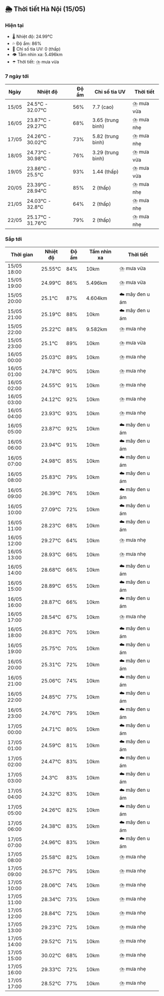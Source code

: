 ## 🌦️ Thời tiết Hà Nội (15/05)

### Hiện tại

- 🌡️ Nhiệt độ: 24.99℃
- 💦 Độ ẩm: 86%
- 🌟 Chỉ số tia UV: 0 (thấp)
- 👁️ Tầm nhìn xa: 5.496km
- ☂️ Thời tiết: ⛈️ mưa vừa

### 7 ngày tới

| Ngày | Nhiệt độ | Độ ẩm | Chỉ số tia UV | Thời tiết |
| --- | --- | --- | --- | --- |
| 15/05 | 24.5℃ - 32.07℃ | 56% | 7.7 (cao) | ⛈️ mưa vừa |
| 16/05 | 23.87℃ - 29.27℃ | 68% | 3.65 (trung bình) | ⛈️ mưa nhẹ |
| 17/05 | 24.26℃ - 30.02℃ | 73% | 5.82 (trung bình) | ⛈️ mưa nhẹ |
| 18/05 | 24.73℃ - 30.98℃ | 76% | 3.29 (trung bình) | ⛈️ mưa vừa |
| 19/05 | 23.86℃ - 25.5℃ | 93% | 1.44 (thấp) | ⛈️ mưa vừa |
| 20/05 | 23.39℃ - 28.94℃ | 85% | 2 (thấp) | ⛈️ mưa nhẹ |
| 21/05 | 24.03℃ - 32.8℃ | 64% | 2 (thấp) | ⛈️ mưa nhẹ |
| 22/05 | 25.17℃ - 31.76℃ | 79% | 2 (thấp) | ⛈️ mưa nhẹ |

### Sắp tới

| Thời gian | Nhiệt độ | Độ ẩm | Tầm nhìn xa | Thời tiết |
| --- | --- | --- | --- | --- |
| 15/05 18:00 | 25.55℃ | 84% | 10km | ⛈️ mưa vừa |
| 15/05 19:00 | 24.99℃ | 86% | 5.496km | ⛈️ mưa vừa |
| 15/05 20:00 | 25.1℃ | 87% | 4.604km | ☁️ mây đen u ám |
| 15/05 21:00 | 25.19℃ | 88% | 10km | ☁️ mây đen u ám |
| 15/05 22:00 | 25.22℃ | 88% | 9.582km | ⛈️ mưa nhẹ |
| 15/05 23:00 | 25.1℃ | 89% | 10km | ⛈️ mưa vừa |
| 16/05 00:00 | 25.03℃ | 89% | 10km | ⛈️ mưa nhẹ |
| 16/05 01:00 | 24.78℃ | 90% | 10km | ⛈️ mưa nhẹ |
| 16/05 02:00 | 24.55℃ | 91% | 10km | ⛈️ mưa nhẹ |
| 16/05 03:00 | 24.12℃ | 92% | 10km | ⛈️ mưa nhẹ |
| 16/05 04:00 | 23.93℃ | 93% | 10km | ⛈️ mưa nhẹ |
| 16/05 05:00 | 23.87℃ | 92% | 10km | ☁️ mây đen u ám |
| 16/05 06:00 | 23.94℃ | 91% | 10km | ☁️ mây đen u ám |
| 16/05 07:00 | 24.98℃ | 85% | 10km | ☁️ mây đen u ám |
| 16/05 08:00 | 25.83℃ | 79% | 10km | ☁️ mây đen u ám |
| 16/05 09:00 | 26.39℃ | 76% | 10km | ☁️ mây đen u ám |
| 16/05 10:00 | 27.09℃ | 72% | 10km | ☁️ mây đen u ám |
| 16/05 11:00 | 28.23℃ | 68% | 10km | ☁️ mây đen u ám |
| 16/05 12:00 | 29.27℃ | 64% | 10km | ⛈️ mưa nhẹ |
| 16/05 13:00 | 28.93℃ | 66% | 10km | ⛈️ mưa nhẹ |
| 16/05 14:00 | 28.68℃ | 66% | 10km | ☁️ mây đen u ám |
| 16/05 15:00 | 28.89℃ | 65% | 10km | ☁️ mây đen u ám |
| 16/05 16:00 | 28.87℃ | 66% | 10km | ☁️ mây đen u ám |
| 16/05 17:00 | 28.54℃ | 67% | 10km | ⛈️ mưa nhẹ |
| 16/05 18:00 | 26.83℃ | 70% | 10km | ☁️ mây đen u ám |
| 16/05 19:00 | 25.75℃ | 70% | 10km | ☁️ mây đen u ám |
| 16/05 20:00 | 25.31℃ | 72% | 10km | ☁️ mây đen u ám |
| 16/05 21:00 | 25.06℃ | 74% | 10km | ☁️ mây đen u ám |
| 16/05 22:00 | 24.85℃ | 77% | 10km | ☁️ mây đen u ám |
| 16/05 23:00 | 24.76℃ | 79% | 10km | ☁️ mây đen u ám |
| 17/05 00:00 | 24.71℃ | 80% | 10km | ☁️ mây đen u ám |
| 17/05 01:00 | 24.59℃ | 81% | 10km | ☁️ mây đen u ám |
| 17/05 02:00 | 24.47℃ | 83% | 10km | ☁️ mây đen u ám |
| 17/05 03:00 | 24.3℃ | 83% | 10km | ☁️ mây đen u ám |
| 17/05 04:00 | 24.32℃ | 83% | 10km | ☁️ mây đen u ám |
| 17/05 05:00 | 24.26℃ | 82% | 10km | ☁️ mây đen u ám |
| 17/05 06:00 | 24.38℃ | 83% | 10km | ☁️ mây đen u ám |
| 17/05 07:00 | 24.96℃ | 83% | 10km | ☁️ mây đen u ám |
| 17/05 08:00 | 25.58℃ | 82% | 10km | ⛈️ mưa nhẹ |
| 17/05 09:00 | 26.57℃ | 79% | 10km | ⛈️ mưa nhẹ |
| 17/05 10:00 | 28.06℃ | 74% | 10km | ⛈️ mưa nhẹ |
| 17/05 11:00 | 28.34℃ | 73% | 10km | ⛈️ mưa nhẹ |
| 17/05 12:00 | 28.84℃ | 72% | 10km | ⛈️ mưa nhẹ |
| 17/05 13:00 | 29.23℃ | 72% | 10km | ⛈️ mưa nhẹ |
| 17/05 14:00 | 29.52℃ | 71% | 10km | ⛈️ mưa nhẹ |
| 17/05 15:00 | 30.02℃ | 68% | 10km | ⛈️ mưa nhẹ |
| 17/05 16:00 | 29.33℃ | 72% | 10km | ⛈️ mưa nhẹ |
| 17/05 17:00 | 28.52℃ | 77% | 10km | ⛈️ mưa nhẹ |
